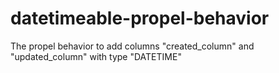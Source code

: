 # datetimeable-propel-behavior
The propel behavior to add columns "created_column" and "updated_column" with type "DATETIME"
